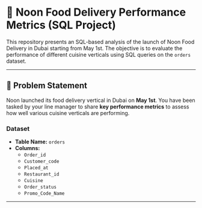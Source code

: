 # 🍔 Noon Food Delivery Performance Metrics (SQL Project)

This repository presents an SQL-based analysis of the launch of Noon Food Delivery in Dubai starting from May 1st. The objective is to evaluate the performance of different cuisine verticals using SQL queries on the `orders` dataset.

---

## 📌 Problem Statement
Noon launched its food delivery vertical in Dubai on **May 1st**. You have been tasked by your line manager to share **key performance metrics** to assess how well various cuisine verticals are performing.

### Dataset
- **Table Name:** `orders`
- **Columns:**
  - `Order_id`
  - `Customer_code`
  - `Placed_at`
  - `Restaurant_id`
  - `Cuisine`
  - `Order_status`
  - `Promo_Code_Name`

---
